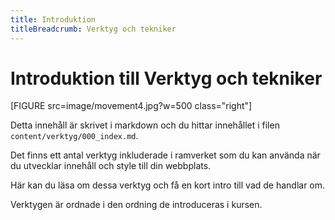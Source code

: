 ```yaml
---
title: Introduktion
titleBreadcrumb: Verktyg och tekniker
---
```

Introduktion till Verktyg och tekniker
=========================

[FIGURE src=image/movement4.jpg?w=500 class="right"]

Detta innehåll är skrivet i markdown och du hittar innehållet i filen `content/verktyg/000_index.md`.

Det finns ett antal verktyg inkluderade i ramverket som du kan använda när du utvecklar innehåll och style till din webbplats.

Här kan du läsa om dessa verktyg och få en kort intro till vad de handlar om.

Verktygen är ordnade i den ordning de introduceras i kursen.
